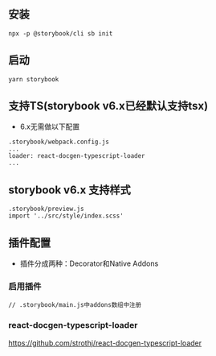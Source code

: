 ## 安装
```
npx -p @storybook/cli sb init
```

## 启动
```
yarn storybook
```

## 支持TS(storybook v6.x已经默认支持tsx)
- 6.x无需做以下配置
```
.storybook/webpack.config.js
...
loader: react-docgen-typescript-loader
...
```

## storybook v6.x 支持样式
```
.storybook/preview.js
import '../src/style/index.scss'
```

## 插件配置
- 插件分成两种：Decorator和Native Addons

### 启用插件
```
// .storybook/main.js中addons数组中注册
```

### react-docgen-typescript-loader
https://github.com/strothj/react-docgen-typescript-loader